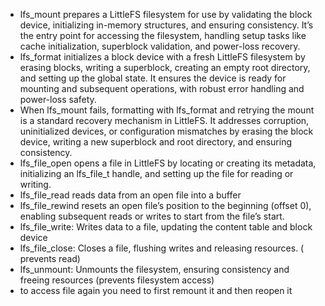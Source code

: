 - lfs_mount prepares a LittleFS filesystem for use by validating the block device, initializing in-memory structures, and ensuring consistency. It’s the entry point for accessing the filesystem, handling setup tasks like cache initialization, superblock validation, and power-loss recovery.
- lfs_format initializes a block device with a fresh LittleFS filesystem by erasing blocks, writing a superblock, creating an empty root directory, and setting up the global state. It ensures the device is ready for mounting and subsequent operations, with robust error handling and power-loss safety. 
- When lfs_mount fails, formatting with lfs_format and retrying the mount is a standard recovery mechanism in LittleFS. It addresses corruption, uninitialized devices, or configuration mismatches by erasing the block device, writing a new superblock and root directory, and ensuring consistency. 
- lfs_file_open opens a file in LittleFS by locating or creating its metadata, initializing an lfs_file_t handle, and setting up the file for reading or writing.
- lfs_file_read reads data from an open file into a buffer 
- lfs_file_rewind resets an open file’s position to the beginning (offset 0), enabling subsequent reads or writes to start from the file’s start.
- lfs_file_write: Writes data to a file, updating the content table and block device 
- lfs_file_close: Closes a file, flushing writes and releasing resources. ( prevents read)
- lfs_unmount: Unmounts the filesystem, ensuring consistency and freeing resources (prevents filesystem access)
- to access file again you need to first remount it and then reopen it 
